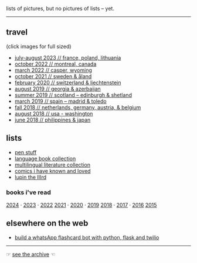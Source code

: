 lists of pictures, but no pictures of lists – yet.

---

## travel

(click images for full sized)

* [july-august 2023 // france, poland, lithuania](2023-europe)
* [october 2022 // montreal, canada](2022-montreal)
* [march 2022 // casper, wyoming](2022-casper)
* [october 2021 // sweden & åland](2021-sweden)
* [february 2020 // switzerland & liechtenstein](2020-switzerland)
* [august 2019 // georgia & azerbaijan](2019-georgia-and-azerbaijan)
* [summer 2019 // scotland – edinburgh & shetland](2019-shetland)
* [march 2019 // spain – madrid & toledo](2019-madrid)
* [fall 2018 // netherlands, germany, austria, & belgium](2018-europe)
* [august 2018 // usa - washington](2018-washington)
* [june 2018 // philippines & japan](2018-philippines-and-japan)

## lists

* [pen stuff](pens)
* [language book collection](language-book-collection)
* [multilingual literature collection](multilingual-literature-collections)
* [comics i have known and loved](comics-I-have-known-and-loved)
* [lupin the IIIrd](lupin)

### books i've read

[2024](/books/2024) · [2023](/books/2023) · [2022](/books/2022)
[2021](/books/2021) · [2020](/books/2020) · [2019](/books/2019)
[2018](/books/2018) · [2017](/books/2017) · [2016](/books/2016)
[2015](/books/2015)

## elsewhere on the web

* [build a whatsApp flashcard bot with python, flask and twilio](https://www.twilio.com/blog/build-whatsapp-flashcard-bot-python-flask-twilio)


----

☞ [see the archive](archive) ☜
